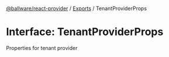 [@ballware/react-provider](../README.md) / [Exports](../modules.md) / TenantProviderProps

# Interface: TenantProviderProps

Properties for tenant provider
